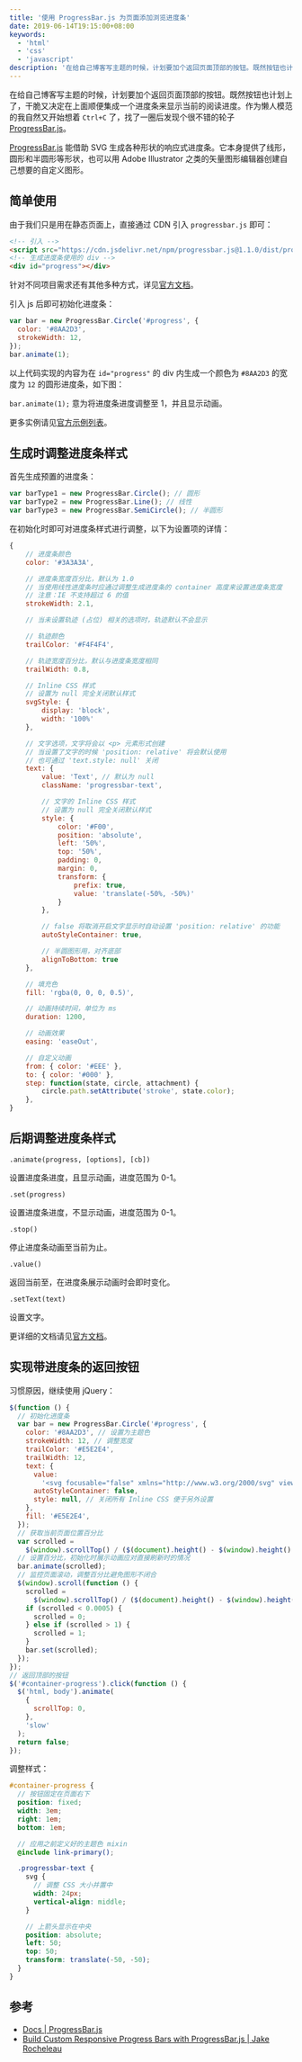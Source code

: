 ```yaml
---
title: '使用 ProgressBar.js 为页面添加浏览进度条'
date: 2019-06-14T19:15:00+08:00
keywords:
  - 'html'
  - 'css'
  - 'javascript'
description: '在给自己博客写主题的时候，计划要加个返回页面顶部的按钮。既然按钮也计划上了，干脆又决定在上面顺便集成一个进度条来显示当前的阅读进度。'
---
```


在给自己博客写主题的时候，计划要加个返回页面顶部的按钮。既然按钮也计划上了，干脆又决定在上面顺便集成一个进度条来显示当前的阅读进度。作为懒人模范的我自然又开始想着 `Ctrl+C` 了，找了一圈后发现个很不错的轮子 [ProgressBar.js](https://github.com/kimmobrunfeldt/progressbar.js)。

[ProgressBar.js](https://github.com/kimmobrunfeldt/progressbar.js) 能借助 SVG 生成各种形状的响应式进度条。它本身提供了线形，圆形和半圆形等形状，也可以用 Adobe Illustrator 之类的矢量图形编辑器创建自己想要的自定义图形。

<!--more-->

## 简单使用

由于我们只是用在静态页面上，直接通过 CDN 引入 `progressbar.js` 即可：

```html
<!-- 引入 -->
<script src="https://cdn.jsdelivr.net/npm/progressbar.js@1.1.0/dist/progressbar.min.js"></script>
<!-- 生成进度条使用的 div -->
<div id="progress"></div>
```

针对不同项目需求还有其他多种方式，详见[官方文档](https://progressbarjs.readthedocs.io/en/latest/#install)。

引入 js 后即可初始化进度条：

```javascript
var bar = new ProgressBar.Circle('#progress', {
  color: '#8AA2D3',
  strokeWidth: 12,
});
bar.animate(1);
```

以上代码实现的内容为在 `id="progress"` 的 div 内生成一个颜色为 `#8AA2D3` 的宽度为 `12` 的圆形进度条，如下图：

`bar.animate(1);` 意为将进度条进度调整至 1，并且显示动画。

更多实例请见[官方示例列表](https://kimmobrunfeldt.github.io/progressbar.js/)。

## 生成时调整进度条样式

首先生成预置的进度条：

```javascript
var barType1 = new ProgressBar.Circle(); // 圆形
var barType2 = new ProgressBar.Line(); // 线性
var barType3 = new ProgressBar.SemiCircle(); // 半圆形
```

在初始化时即可对进度条样式进行调整，以下为设置项的详情：

```javascript
{
    // 进度条颜色
    color: '#3A3A3A',

    // 进度条宽度百分比，默认为 1.0
    // 当使用线性进度条时应通过调整生成进度条的 container 高度来设置进度条宽度
    // 注意：IE 不支持超过 6 的值
    strokeWidth: 2.1,

    // 当未设置轨迹 (占位) 相关的选项时，轨迹默认不会显示

    // 轨迹颜色
    trailColor: '#F4F4F4',

    // 轨迹宽度百分比，默认与进度条宽度相同
    trailWidth: 0.8,

    // Inline CSS 样式
    // 设置为 null 完全关闭默认样式
    svgStyle: {
        display: 'block',
        width: '100%'
    },

    // 文字选项，文字将会以 <p> 元素形式创建
    // 当设置了文字的时候 'position: relative' 将会默认使用
    // 也可通过 'text.style: null' 关闭
    text: {
        value: 'Text', // 默认为 null
        className: 'progressbar-text',

        // 文字的 Inline CSS 样式
        // 设置为 null 完全关闭默认样式
        style: {
            color: '#F00',
            position: 'absolute',
            left: '50%',
            top: '50%',
            padding: 0,
            margin: 0,
            transform: {
                prefix: true,
                value: 'translate(-50%, -50%)'
            }
        },

        // false 将取消开启文字显示时自动设置 'position: relative' 的功能
        autoStyleContainer: true,

        // 半圆图形用，对齐底部
        alignToBottom: true
    },

    // 填充色
    fill: 'rgba(0, 0, 0, 0.5)',

    // 动画持续时间，单位为 ms
    duration: 1200,

    // 动画效果
    easing: 'easeOut',

    // 自定义动画
    from: { color: '#EEE' },
    to: { color: '#000' },
    step: function(state, circle, attachment) {
        circle.path.setAttribute('stroke', state.color);
    },
}
```

## 后期调整进度条样式

`.animate(progress, [options], [cb])`

设置进度条进度，且显示动画，进度范围为 0-1。

`.set(progress)`

设置进度条进度，不显示动画，进度范围为 0-1。

`.stop()`

停止进度条动画至当前为止。

`.value()`

返回当前至，在进度条展示动画时会即时变化。

`.setText(text)`

设置文字。

更详细的文档请见[官方文档](https://progressbarjs.readthedocs.io/en/latest/#install)。

## 实现带进度条的返回按钮

习惯原因，继续使用 jQuery：

```javascript
$(function () {
  // 初始化进度条
  var bar = new ProgressBar.Circle('#progress', {
    color: '#8AA2D3', // 设置为主题色
    strokeWidth: 12, // 调整宽度
    trailColor: '#E5E2E4',
    trailWidth: 12,
    text: {
      value:
        '<svg focusable="false" xmlns="http://www.w3.org/2000/svg" viewBox="0 0 320 512"><path fill="currentColor" d="M177 159.7l136 136c9.4 9.4 9.4 24.6 0 33.9l-22.6 22.6c-9.4 9.4-24.6 9.4-33.9 0L160 255.9l-96.4 96.4c-9.4 9.4-24.6 9.4-33.9 0L7 329.7c-9.4-9.4-9.4-24.6 0-33.9l136-136c9.4-9.5 24.6-9.5 34-.1z"></path></svg>',
      autoStyleContainer: false,
      style: null, // 关闭所有 Inline CSS 便于另外设置
    },
    fill: '#E5E2E4',
  });
  // 获取当前页面位置百分比
  var scrolled =
    $(window).scrollTop() / ($(document).height() - $(window).height() - 1);
  // 设置百分比，初始化时展示动画应对直接刷新时的情况
  bar.animate(scrolled);
  // 监控页面滚动，调整百分比避免图形不闭合
  $(window).scroll(function () {
    scrolled =
      $(window).scrollTop() / ($(document).height() - $(window).height() - 1);
    if (scrolled < 0.0005) {
      scrolled = 0;
    } else if (scrolled > 1) {
      scrolled = 1;
    }
    bar.set(scrolled);
  });
});
// 返回顶部的按钮
$('#container-progress').click(function () {
  $('html, body').animate(
    {
      scrollTop: 0,
    },
    'slow'
  );
  return false;
});
```

调整样式：

```scss
#container-progress {
  // 按钮固定在页面右下
  position: fixed;
  width: 3em;
  right: 1em;
  bottom: 1em;

  // 应用之前定义好的主题色 mixin
  @include link-primary();

  .progressbar-text {
    svg {
      // 调整 CSS 大小并置中
      width: 24px;
      vertical-align: middle;
    }

    // 上箭头显示在中央
    position: absolute;
    left: 50;
    top: 50;
    transform: translate(-50, -50);
  }
}
```

## 参考

- [Docs | ProgressBar.js](https://progressbarjs.readthedocs.io/en/latest/api/shape/)
- [Build Custom Responsive Progress Bars with ProgressBar.js | Jake Rocheleau](https://www.hongkiat.com/blog/progressbar-js/)
